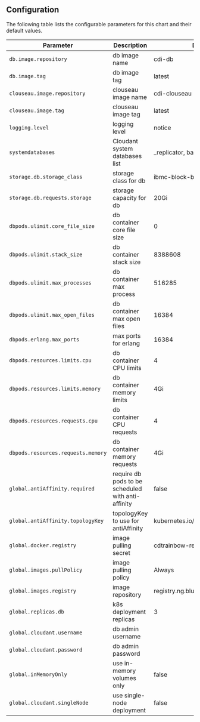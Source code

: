 ## Configuration

The following table lists the configurable parameters for this chart and their default values.

| Parameter                  | Description                        | Default                                                    |
| -----------------------    | ---------------------------------- | ---------------------------------------------------------- |
| `db.image.repository`                 | db image name                      | cdi-db                                                     |
| `db.image.tag`                   | db image tag                       | latest                                                     |
| `clouseau.image.repository`           | clouseau image name                | cdi-clouseau                                               |
| `clouseau.image.tag`             | clouseau image tag                 | latest                                                     |
| `logging.level`            | logging level                      | notice                                                     |
| `systemdatabases`          | Cloudant system databases list     | _replicator, bacon stats tally users                       |
| `storage.db.storage_class` | storage class for db               | ibmc-block-bronze                                          |
| `storage.db.requests.storage`| storage capacity for db          | 20Gi                                                       |
| `dbpods.ulimit.core_file_size` | db container core file size    | 0                                                          |
| `dbpods.ulimit.stack_size` | db container stack size            | 8388608                                                    |
| `dbpods.ulimit.max_processes` | db container max process        | 516285                                                     |
| `dbpods.ulimit.max_open_files` | db container max open files    | 16384                                                      |
| `dbpods.erlang.max_ports`  | max ports for erlang               | 16384                                                      |
| `dbpods.resources.limits.cpu` | db container CPU limits         | 4                                                          |
| `dbpods.resources.limits.memory` | db container memory limits   | 4Gi                                                        |
| `dbpods.resources.requests.cpu` | db container CPU requests     | 4                                                          |
| `dbpods.resources.requests.memory` | db container memory requests | 4Gi                                                      |
| `global.antiAffinity.required`    | require db pods to be scheduled with anti-affinity | false                               |
| `global.antiAffinity.topologyKey` | topologyKey to use for antiAffinity | kubernetes.io/hostname                             |
| `global.docker.registry`   | image pulling secret               | cdtrainbow-registry                                        |
| `global.images.pullPolicy` | image pulling policy               | Always                                                     |
| `global.images.registry`   | image repository                   | registry.ng.bluemix.net/cdtrainbow                         |
| `global.replicas.db`       | k8s deployment replicas            | 3                                                          |
| `global.cloudant.username` | db admin username                  |                                                            |
| `global.cloudant.password` | db admin password                  |                                                            |
| `global.inMemoryOnly`      | use in-memory volumes only         | false                                                      |
| `global.cloudant.singleNode` | use single-node deployment       | false                                                    |
